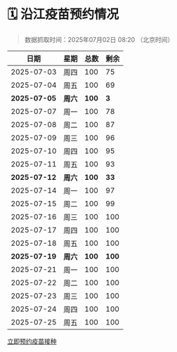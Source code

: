 # 🗓️ 沿江疫苗预约情况

> 数据抓取时间：2025年07月02日 08:20 （北京时间）

| 日期 | 星期 | 总数 | 剩余 |
|------|------|------|------|
| 2025-07-03 | 周四 | 100 | 75 |
| 2025-07-04 | 周五 | 100 | 69 |
| **2025-07-05** | **周六** | **100** | **3** |
| 2025-07-07 | 周一 | 100 | 78 |
| 2025-07-08 | 周二 | 100 | 87 |
| 2025-07-09 | 周三 | 100 | 96 |
| 2025-07-10 | 周四 | 100 | 95 |
| 2025-07-11 | 周五 | 100 | 93 |
| **2025-07-12** | **周六** | **100** | **33** |
| 2025-07-14 | 周一 | 100 | 97 |
| 2025-07-15 | 周二 | 100 | 99 |
| 2025-07-16 | 周三 | 100 | 100 |
| 2025-07-17 | 周四 | 100 | 100 |
| 2025-07-18 | 周五 | 100 | 100 |
| **2025-07-19** | **周六** | **100** | **100** |
| 2025-07-21 | 周一 | 100 | 100 |
| 2025-07-22 | 周二 | 100 | 100 |
| 2025-07-23 | 周三 | 100 | 100 |
| 2025-07-24 | 周四 | 100 | 100 |
| 2025-07-25 | 周五 | 100 | 100 |


<div class="button-container">
<a class="btn" href="http://yfzweb.ishequ.net/#/login" target="_blank">立即预约疫苗接种</a>
</div>
